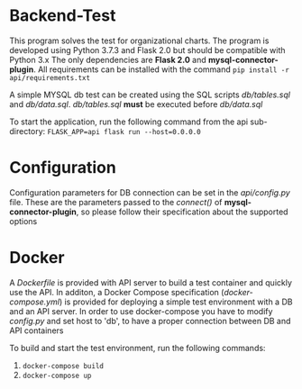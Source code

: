 # Backend-Test
This program solves the test for organizational charts.
The program is developed using Python 3.7.3 and Flask 2.0 but should be compatible with Python 3.x
The only dependencies are **Flask 2.0** and **mysql-connector-plugin**. All requirements can be installed with the command
```pip install -r api/requirements.txt```

A simple MYSQL db test can be created using the SQL scripts *db/tables.sql* and *db/data.sql*. 
*db/tables.sql* **must** be executed before *db/data.sql*

To start the application, run the following command from the api sub-directory:
```FLASK_APP=api flask run --host=0.0.0.0```

# Configuration
Configuration parameters for DB connection can be set in the *api/config.py* file. These are the parameters
passed to the *connect()* of **mysql-connector-plugin**, so please follow their specification about the supported options


# Docker 
A *Dockerfile* is provided with API server to build a test container and quickly use the API.
In additon, a Docker Compose specification (*docker-compose.yml*) is provided for deploying a simple test environment 
with a DB and an API server.
In order to use docker-compose you have to modify *config.py* and set host to 'db', to have a proper connection between DB and API containers

To build and start  the test environment, run the following commands:
1. ```docker-compose build```
2. ```docker-compose up```

